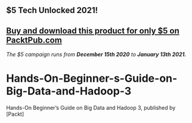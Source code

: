 ## $5 Tech Unlocked 2021!
[Buy and download this product for only $5 on PacktPub.com](https://www.packtpub.com/)
-----
*The $5 campaign         runs from __December 15th 2020__ to __January 13th 2021.__*

# Hands-On-Beginner-s-Guide-on-Big-Data-and-Hadoop-3
Hands-On Beginner’s Guide on Big Data and Hadoop 3, published by [Packt]
